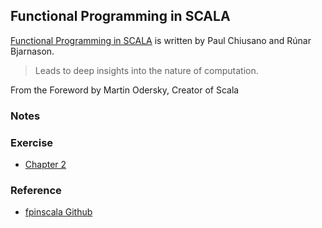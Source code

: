 ## Functional Programming in SCALA

[Functional Programming in SCALA](https://www.manning.com/books/functional-programming-in-scala) is written by Paul Chiusano and Rúnar Bjarnason.

> Leads to deep insights into the nature of computation.

From the Foreword by Martin Odersky, Creator of Scala

### Notes

### Exercise

- [Chapter 2](src/Chapter2/exercise.sc)

### Reference

- [fpinscala Github](https://github.com/fpinscala/fpinscala)
